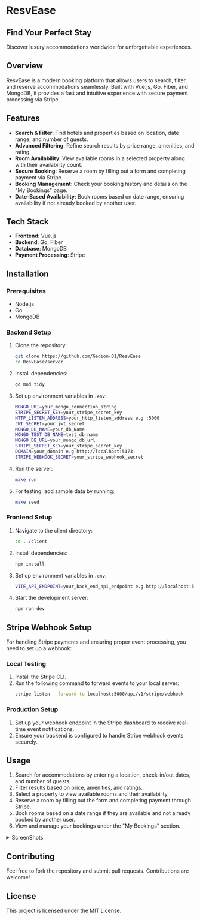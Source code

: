 # ResvEase

## Find Your Perfect Stay

Discover luxury accommodations worldwide for unforgettable experiences.

## Overview

ResvEase is a modern booking platform that allows users to search, filter, and reserve accommodations seamlessly. Built with Vue.js, Go, Fiber, and MongoDB, it provides a fast and intuitive experience with secure payment processing via Stripe.

## Features

- **Search & Filter**: Find hotels and properties based on location, date range, and number of guests.
- **Advanced Filtering**: Refine search results by price range, amenities, and rating.
- **Room Availability**: View available rooms in a selected property along with their availability count.
- **Secure Booking**: Reserve a room by filling out a form and completing payment via Stripe.
- **Booking Management**: Check your booking history and details on the "My Bookings" page.
- **Date-Based Availability**: Book rooms based on date range, ensuring availability if not already booked by another user.

## Tech Stack

- **Frontend**: Vue.js
- **Backend**: Go, Fiber
- **Database**: MongoDB
- **Payment Processing**: Stripe

## Installation

### Prerequisites

- Node.js
- Go
- MongoDB

### Backend Setup

1. Clone the repository:

   ```sh
   git clone https://github.com/Gedion-01/ResvEase
   cd ResvEase/server
   ```

2. Install dependencies:
   ```sh
   go mod tidy
   ```
3. Set up environment variables in `.env`:
   ```sh
   MONGO_URI=your_mongo_connection_string
   STRIPE_SECRET_KEY=your_stripe_secret_key
   HTTP_LISTEN_ADDRESS=your_http_listen_address e.g :5000
   JWT_SECRET=your_jwt_secret
   MONGO_DB_NAME=your_db_Name
   MONGO_TEST_DB_NAME=test_db_name
   MONGO_DB_URL=your_mongo_db_url
   STRIPE_SECRET_KEY=your_stripe_secret_key
   DOMAIN=your_domain e.g http://localhost:5173
   STRIPE_WEBHOOK_SECRET=your_stripe_webhook_secret
   ```
4. Run the server:
   ```sh
   make run
   ```
5. For testing, add sample data by running:
   ```sh
   make seed
   ```

### Frontend Setup

1. Navigate to the client directory:
   ```sh
   cd ../client
   ```
2. Install dependencies:
   ```sh
   npm install
   ```
3. Set up environment variables in `.env`:
   ```sh
   VITE_API_ENDPOINT=your_back_end_api_endpoint e.g http://localhost:5000/api/v1
   ```
4. Start the development server:
   ```sh
   npm run dev
   ```

## Stripe Webhook Setup

For handling Stripe payments and ensuring proper event processing, you need to set up a webhook:

### Local Testing

1. Install the Stripe CLI.
2. Run the following command to forward events to your local server:
   ```sh
   stripe listen --forward-to localhost:5000/api/v1/stripe/webhook
   ```

### Production Setup

1. Set up your webhook endpoint in the Stripe dashboard to receive real-time event notifications.
2. Ensure your backend is configured to handle Stripe webhook events securely.

## Usage

1. Search for accommodations by entering a location, check-in/out dates, and number of guests.
2. Filter results based on price, amenities, and ratings.
3. Select a property to view available rooms and their availability.
4. Reserve a room by filling out the form and completing payment through Stripe.
5. Book rooms based on a date range if they are available and not already booked by another user.
6. View and manage your bookings under the "My Bookings" section.

<details>
  <summary>ScreenShots</summary>

<img src="https://github.com/user-attachments/assets/7acf38fc-cdc9-4f5b-8c11-ee5e38ca1107" />

<img src="https://github.com/user-attachments/assets/e9880f89-b9a2-4bf0-be27-c6d9cb1e5787" />

![Image](https://github.com/user-attachments/assets/64633ede-0c10-41b7-b85e-69e63f5f554e)

![Image](https://github.com/user-attachments/assets/84376e74-f0ae-4b06-87e1-f95d89262e8c)

![Image](https://github.com/user-attachments/assets/3b2bd057-c1d4-418e-a818-39413ba8a67d)

![Image](https://github.com/user-attachments/assets/d6847e33-23ac-4c16-a5dc-26012019ce97)

![Image](https://github.com/user-attachments/assets/79bd9fbc-c679-42fa-9091-ba9cb3060a4a)
</details/>

## Contributing

Feel free to fork the repository and submit pull requests. Contributions are welcome!

## License

This project is licensed under the MIT License.
